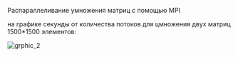 Распараллеливание умножения матриц с помощью MPI

на графике секунды от количества потоков для цмножения двух матриц 1500*1500 элементов:

![grphic_2](https://user-images.githubusercontent.com/55762144/211153247-1975844d-21a1-4217-b297-d81c30023d7b.png)
